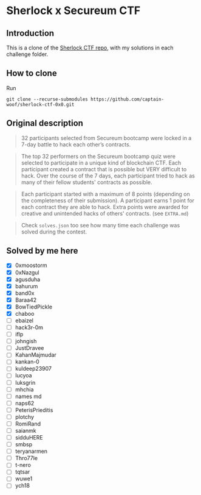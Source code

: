 # Sherlock x Secureum CTF

## Introduction

This is a clone of the [Sherlock CTF repo](https://github.com/sherlock-protocol/sherlock-ctf-0x0), with my solutions in each challenge folder.

## How to clone

Run

```
git clone --recurse-submodules https://github.com/captain-woof/sherlock-ctf-0x0.git
```

## Original description

> 32 participants selected from Secureum bootcamp were locked in a 7-day battle to hack each other’s contracts.

> The top 32 performers on the Secureum bootcamp quiz were selected to participate in a unique kind of blockchain CTF. Each participant created a contract that is possible but VERY difficult to hack. Over the course of the 7 days, each participant tried to hack as many of their fellow students' contracts as possible.

> Each participant started with a maximum of 8 points (depending on the completeness of their submission). A participant earns 1 point for each contract they are able to hack. Extra points were awarded for creative and unintended hacks of others' contracts. (see `EXTRA.md`)

> Check `solves.json` too see how many time each challenge was solved during the contest.

## Solved by me here

- [X] 0xmoostorm
- [X] 0xNazgul
- [X] agusduha
- [X] bahurum
- [X] band0x
- [X] Baraa42
- [X] BowTiedPickle
- [X] chaboo
- [ ] ebaizel
- [ ] hack3r-0m
- [ ] iflp
- [ ] johngish
- [ ] JustDravee
- [ ] KahanMajmudar
- [ ] kankan-0
- [ ] kuldeep23907
- [ ] lucyoa
- [ ] luksgrin
- [ ] mhchia
- [ ] names md
- [ ] naps62
- [ ] PeterisPrieditis
- [ ] plotchy
- [ ] RomiRand
- [ ] saianmk
- [ ] sidduHERE
- [ ] smbsp
- [ ] teryanarmen
- [ ] Thro77le
- [ ] t-nero
- [ ] tqtsar
- [ ] wuwe1
- [ ] ych18
